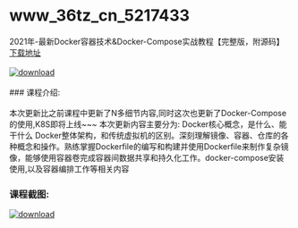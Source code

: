 # www_36tz_cn_5217433
2021年-最新Docker容器技术&amp;Docker-Compose实战教程【完整版，附源码】
[下载地址](http://www.36tz.cn/article/5217433 "下载地址")
<br/></br>[![download](http://36tz.cn/muke_img/2021_01_1-17-300x151.png "下载地址")](http://www.36tz.cn/article/5217433 "下载地址")
<br/></br>### 课程介绍:<br/></br>本次更新比之前课程中更新了N多细节内容,同时这次也更新了Docker-Compose的使用,K8S即将上线~~~
本次更新内容主要分为: Docker核心概念，是什么、能干什么 Docker整体架构，和传统虚拟机的区别。深刻理解镜像、容器、仓库的各种概念和操作。熟练掌握Dockerfile的编写和构建并使用Dockerfile来制作复杂镜像，能够使用容器卷完成容器间数据共享和持久化工作。docker-compose安装使用,以及容器编排工作等相关内容

### 课程截图:
[![download](http://36tz.cn/muke_img/2021_01_2-21.png "下载地址")](http://www.36tz.cn/article/5217433 "下载地址")
